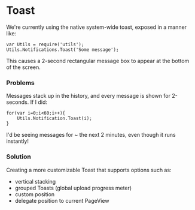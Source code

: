 # Toast

We're currently using the native system-wide toast, exposed in a manner like:

    var Utils = require('utils');
    Utils.Notifications.Toast('Some message');

This causes a 2-second rectangular message box to appear at the bottom of the screen.

### Problems

Messages stack up in the history, and every message is shown for 2-seconds. If I did:

    for(var i=0;i<60;i++){
        Utils.Notification.Toast(i);
    }

I'd be seeing messages for ~ the next 2 minutes, even though it runs instantly!


### Solution

Creating a more customizable Toast that supports options such as:
- vertical stacking
- grouped Toasts (global upload progress meter)
- custom position
- delegate position to current PageView
